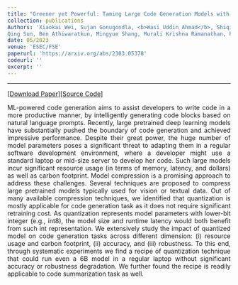 ```yaml
---
title: "Greener yet Powerful: Taming Large Code Generation Models with Quantization"
collection: publications
Authors: 'Xiaokai Wei, Sujan Gonugondla, <b>Wasi Uddin Ahmad</b>, Shiqi Wang, Baishakhi Ray, Haifeng Qian, Xiaopeng Li, Varun Kumar, Zijian Wang, Yuchen Tian, 
Qing Sun, Ben Athiwaratkun, Mingyue Shang, Murali Krishna Ramanathan, Parminder Bhatia, and Bing Xiang.'
date: 05/2023
venue: 'ESEC/FSE'
paperurl: 'https://arxiv.org/abs/2303.05378'
codeurl: ''
excerpt: ''
---
```

---
<a href='https://arxiv.org/pdf/2303.05378.pdf' target="_blank">[Download Paper]</a><a href='' target="_blank">[Source Code]</a>

<p align="justify">
ML-powered code generation aims to assist developers to write code in a more productive manner, by intelligently generating code blocks based on natural language 
  prompts. Recently, large pretrained deep learning models have substantially pushed the boundary of code generation and achieved impressive performance. Despite 
  their great power, the huge number of model parameters poses a significant threat to adapting them in a regular software development environment, where a 
  developer might use a standard laptop or mid-size server to develop her code. Such large models incur significant resource usage (in terms of memory, latency, 
  and dollars) as well as carbon footprint. Model compression is a promising approach to address these challenges. Several techniques are proposed to compress 
  large pretrained models typically used for vision or textual data. Out of many available compression techniques, we identified that quantization is mostly 
  applicable for code generation task as it does not require significant retraining cost. As quantization represents model parameters with lower-bit integer 
  (e.g., int8), the model size and runtime latency would both benefit from such int representation. We extensively study the impact of quantized model on code 
  generation tasks across different dimension: (i) resource usage and carbon footprint, (ii) accuracy, and (iii) robustness. To this end, through systematic 
  experiments we find a recipe of quantization technique that could run even a 6B model in a regular laptop without significant accuracy or robustness degradation. 
  We further found the recipe is readily applicable to code summarization task as well.
</p>
